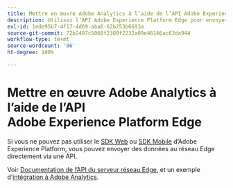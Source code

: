```yaml
---
title: Mettre en œuvre Adobe Analytics à l’aide de l’API Adobe Experience Platform Edge
description: Utilisez l’API Adobe Experience Platform Edge pour envoyer des données à Adobe Analytics.
exl-id: 1ede95b7-4f17-4d69-aba6-62b253b6693a
source-git-commit: 72b2497c5060f2309f2232a09e46166ac63da944
workflow-type: tm+mt
source-wordcount: '86'
ht-degree: 100%

---
```


# Mettre en œuvre Adobe Analytics à l’aide de l’API Adobe Experience Platform Edge

Si vous ne pouvez pas utiliser le [SDK Web](../web-sdk/overview.md) ou [SDK Mobile](../mobile-sdk/overview.md) d’Adobe Experience Platform, vous pouvez envoyer des données au réseau Edge directement via une API.

Voir [Documentation de l’API du serveur réseau Edge](https://experienceleague.adobe.com/docs/experience-platform/edge-network-server-api/overview.html?lang=fr), et un exemple d’[intégration à Adobe Analytics](https://experienceleague.adobe.com/docs/experience-platform/edge-network-server-api/interacting-other-adobe-solutions/interacting-adobe-analytics.html?lang=fr).
